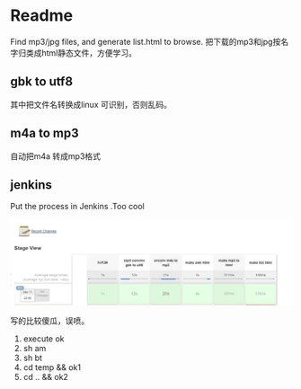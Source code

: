 # Readme
Find mp3/jpg files, and generate list.html to browse.
把下载的mp3和jpg按名字归类成html静态文件，方便学习。

## gbk to utf8
其中把文件名转换成linux 可识别，否则乱码。

## m4a to mp3
自动把m4a 转成mp3格式

## jenkins
Put the process in Jenkins .Too cool

![image](https://github.com/hrbhot/mj2html/raw/master/images/jenkins.jpg)



写的比较傻瓜，误喷。

1. execute ok
2. sh am
3. sh bt
4. cd temp && ok1
5. cd .. && ok2


